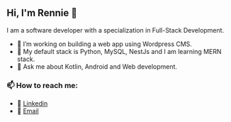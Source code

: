 ## Hi, I'm Rennie 👋

<!--
**Bakedbear/Bakedbear** is a ✨ _special_ ✨ repository because its `README.md` (this file) appears on your GitHub profile.
-->

I am a software developer with a specialization in Full-Stack Development.

- 🔭 I’m working on building a web app using Wordpress CMS. 
- 🌱 My default stack is Python, MySQL, NestJs and I am learning MERN stack.
- 💬 Ask me about Kotlin, Android and Web development. 

### 📫 How to reach me: 
* :necktie: [Linkedin](https://external.ink?to=/www.linkedin.com/in/renniekimutai/)
* :e-mail: [Email](mailto:renniekimutai1@gmail.io)





